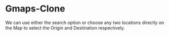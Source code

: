 # Gmaps-Clone

We can use either the search option or choose any two locations directly on the Map to select the Origin and Destination respectively.
